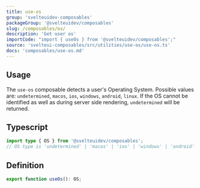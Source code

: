 ```yaml
---
title: use-os
group: 'svelteuidev-composables'
packageGroup: '@svelteuidev/composables'
slug: /composables/os/
description: 'Get user os'
importCode: "import { useOs } from '@svelteuidev/composables';"
source: 'svelteui-composables/src/utilities/use-os/use-os.ts'
docs: 'composables/use-os.md'
---
```


<script lang='ts'>
    import { ComposableDemos, Demo } from "@svelteuidev/demos";
</script>

## Usage

The `use-os` composable detects a user's Operating System. Possible values are: `undetermined`, `macos`, `ios`, `windows`, `android`, `linux`. If the OS cannot be identified as well as during server side rendering, `undetermined` will be returned.

<Demo demo={ComposableDemos.useOsDemo.usage} />

## Typescript

```ts
import type { OS } from '@svelteuidev/composables';
// OS type is 'undetermined' | 'macos' | 'ios' | 'windows' | 'android' | 'linux'
```

## Definition

```ts
export function useOs(): OS;
```
